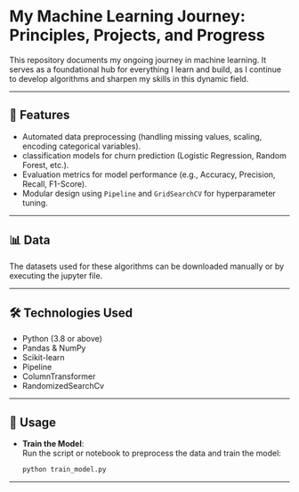 # My Machine Learning Journey: Principles, Projects, and Progress

This repository documents my ongoing journey in machine learning. It serves as a foundational hub for everything I learn and build, as I continue to develop algorithms and sharpen my skills in this dynamic field.  

---

## 🌟 Features

- Automated data preprocessing (handling missing values, scaling, encoding categorical variables).  
-  classification models for churn prediction (Logistic Regression, Random Forest, etc.).  
- Evaluation metrics for model performance (e.g., Accuracy, Precision, Recall, F1-Score).  
- Modular design using `Pipeline` and `GridSearchCV` for hyperparameter tuning.

---

## 📊 Data

The datasets used for these algorithms can be downloaded manually or by executing the jupyter file.

---

## 🛠️ Technologies Used

- Python (3.8 or above)  
- Pandas & NumPy  
- Scikit-learn
- Pipeline
- ColumnTransformer
- RandomizedSearchCv

---

## 🚀 Usage

- **Train the Model**:  
   Run the script or notebook to preprocess the data and train the model:  
   ```bash
   python train_model.py
   ``` 

---

